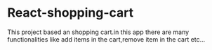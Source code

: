 # React-shopping-cart

This project based an shopping cart.in this app there are many functionalities like add items in the  cart,remove item in the cart etc...
